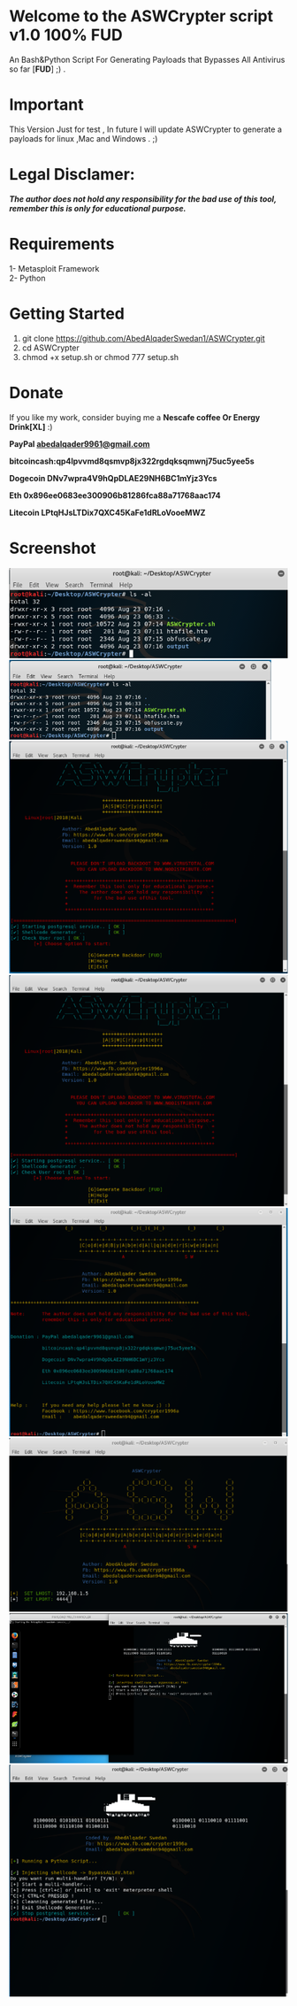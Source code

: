 # Welcome to the ASWCrypter script v1.0 100% FUD
An Bash&Python Script For Generating Payloads that Bypasses All Antivirus so far [**FUD**] ;) .

# Important
 This Version Just for test , In future I will update ASWCrypter to generate a payloads for linux ,Mac and Windows . ;) 
 
# Legal Disclamer:
 ***The author does not hold any responsibility for the bad use of this tool,
remember this is only for educational purpose.***

# Requirements
 1- Metasploit Framework <br />
 2- Python <br />
 
# Getting Started
  1. git clone https://github.com/AbedAlqaderSwedan1/ASWCrypter.git
  2. cd ASWCrypter
  3. chmod +x setup.sh or chmod 777 setup.sh 
# **Donate**
 If you like my work, consider buying me a **Nescafe coffee Or Energy Drink[XL]**  :)

 **PayPal abedalqader9961@gmail.com**

 **bitcoincash:qp4lpvvmd8qsmvp8jx322rgdqksqmwnj75uc5yee5s**

 **Dogecoin DNv7wpra4V9hQpDLAE29NH6BC1mYjz3Ycs**

 **Eth 0x896ee0683ee300906b81286fca88a71768aac174**

 **Litecoin LPtqHJsLTDix7QXC45KaFe1dRLoVooeMWZ**
 
 # Screenshot
![](ScreenShots/1.png)
![](ScreenShots/2.png)
![](ScreenShots/3.png)
![](ScreenShots/4.png)
![](ScreenShots/5.png)
![](ScreenShots/6.png)
![](ScreenShots/11.png)
![](ScreenShots/12.png)
